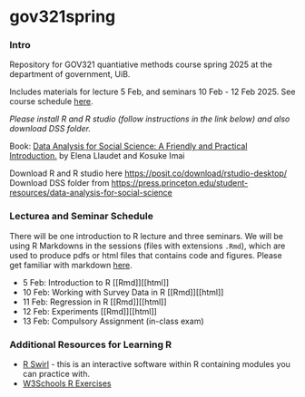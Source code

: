 # gov321spring

### Intro

Repository for GOV321 quantiative methods course spring 2025 at the department of government, UiB.

Includes materials for lecture 5 Feb, and seminars 10 Feb - 12 Feb 2025. See course schedule [here](https://tp.educloud.no/uib/timeplan/timeplan.php?id=GOV321&type=course&sem=25v&hide_old=1).

*Please install R and R studio (follow instructions in the link below) and also download DSS folder.*

Book: [Data Analysis for Social Science: A Friendly and Practical Introduction.](https://press.princeton.edu/books/hardcover/9780691199429/data-analysis-for-social-science?srsltid=AfmBOoqLPGlaKX_wXCl7hVGphtWi5FpiGvUIBj2_nqAZHIY8c02XHFUp) by Elena Llaudet and Kosuke Imai 

Download R and R studio here https://posit.co/download/rstudio-desktop/   
Download DSS folder from https://press.princeton.edu/student-resources/data-analysis-for-social-science

### Lecturea and Seminar Schedule

There will be one introduction to R lecture and three seminars. We will be using R Markdowns in the sessions (files with extensions `.Rmd`), which are used to produce pdfs or html files that contains code and figures. Please get familiar with markdown [here](https://rmarkdown.rstudio.com/articles_intro.html).

- 5 Feb: Introduction to R [[Rmd]][[html]]   
- 10 Feb: Working with Survey Data in R [[Rmd]][[html]]    
- 11 Feb: Regression in R [[Rmd]][[html]]     
- 12 Feb: Experiments [[Rmd]][[html]]    
- 13 Feb: Compulsory Assignment (in-class exam)     

### Additional Resources for Learning R
- [R Swirl](https://swirlstats.com/) - this is an interactive software within R containing modules you can practice with.
- [W3Schools R Exercises](https://www.w3schools.com/r/r_exercises.asp)
